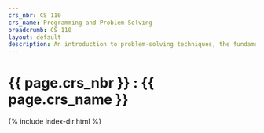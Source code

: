 ```yaml
---
crs_nbr: CS 110
crs_name: Programming and Problem Solving
breadcrumb: CS 110
layout: default
description: An introduction to problem-solving techniques, the fundamental concepts of programming, and the software design process. Topics will include data types, control structures, scope rules, functions, files, and the mechanics of running, testing and debugging. Problems will be drawn from various science disciplines.
---
```

# {{ page.crs_nbr }} : {{ page.crs_name }}

{% include index-dir.html %}

<p>
</p>
